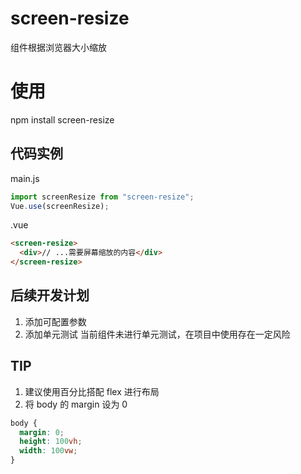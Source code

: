 # screen-resize

组件根据浏览器大小缩放

# 使用

npm install screen-resize

## 代码实例

main.js

```js
import screenResize from "screen-resize";
Vue.use(screenResize);
```

.vue

```html
<screen-resize>
  <div>// ...需要屏幕缩放的内容</div>
</screen-resize>
```

## 后续开发计划

1. 添加可配置参数
2. 添加单元测试
   当前组件未进行单元测试，在项目中使用存在一定风险

## TIP

1. 建议使用百分比搭配 flex 进行布局
2. 将 body 的 margin 设为 0

```css
body {
  margin: 0;
  height: 100vh;
  width: 100vw;
}
```
